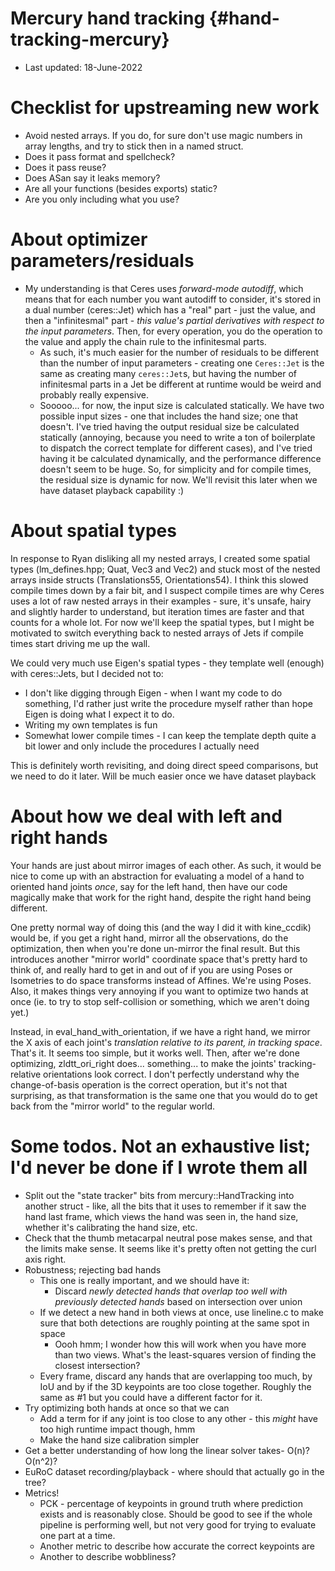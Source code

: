 # Mercury hand tracking {#hand-tracking-mercury}

<!--
Copyright 2022, Collabora, Ltd.
SPDX-License-Identifier: BSL-1.0
-->

- Last updated: 18-June-2022

# Checklist for upstreaming new work
* Avoid nested arrays. If you do, for sure don't use magic numbers in array lengths, and try to stick then in a named struct.
* Does it pass format and spellcheck?
* Does it pass reuse?
* Does ASan say it leaks memory?
* Are all your functions (besides exports) static?
* Are you only including what you use?

# About optimizer parameters/residuals
* My understanding is that Ceres uses *forward-mode autodiff*, which means that for each number you want autodiff to consider, it's stored in a dual number (ceres::Jet) which has a "real" part - just the value, and then a "infinitesmal" part - *this value's partial derivatives with respect to the input parameters*. Then, for every operation, you do the operation to the value and apply the chain rule to the infinitesmal parts. 
  * As such, it's much easier for the number of residuals to be different than the number of input parameters - creating one `Ceres::Jet` is the same as creating many `ceres::Jet`s, but having the number of infinitesmal parts in a Jet be different at runtime would be weird and probably really expensive. 
  * Sooooo... for now, the input size is calculated statically. We have two possible input sizes - one that includes the hand size; one that doesn't. I've tried having the output residual size be calculated statically (annoying, because you need to write a ton of boilerplate to dispatch the correct template for different cases), and I've tried having it be calculated dynamically, and the performance difference doesn't seem to be huge. So, for simplicity and for compile times, the residual size is dynamic for now. We'll revisit this later when we have dataset playback capability :)


# About spatial types
In response to Ryan disliking all my nested arrays, I created some spatial types (lm_defines.hpp; Quat, Vec3 and Vec2) and stuck most of the nested arrays inside structs (Translations55, Orientations54). I think this slowed compile times down by a fair bit, and I suspect compile times are why Ceres uses a lot of raw nested arrays in their examples - sure, it's unsafe, hairy and slightly harder to understand, but iteration times are faster and that counts for a whole lot. For now we'll keep the spatial types, but I might be motivated to switch everything back to nested arrays of Jets if compile times start driving me up the wall.

We could very much use Eigen's spatial types - they template well (enough) with ceres::Jets, but I decided not to:
* I don't like digging through Eigen - when I want my code to do something, I'd rather just write the procedure myself rather than hope Eigen is doing what I expect it to do.
* Writing my own templates is fun
* Somewhat lower compile times - I can keep the template depth quite a bit lower and only include the procedures I actually need

This is definitely worth revisiting, and doing direct speed comparisons, but we need to do it later. Will be much easier once we have dataset playback

# About how we deal with left and right hands
Your hands are just about mirror images of each other. As such, it would be nice to come up with an abstraction for evaluating a model of a hand to oriented hand joints *once*, say for the left hand, then have our code magically make that work for the right hand, despite the right hand being different.

One pretty normal way of doing this (and the way I did it with kine_ccdik) would be, if you get a right hand, mirror all the observations, do the optimization, then when you're done un-mirror the final result. But this introduces another "mirror world" coordinate space that's pretty hard to think of, and really hard to get in and out of if you are using Poses or Isometries to do space transforms instead of Affines. We're using Poses. Also, it makes things very annoying if you want to optimize two hands at once (ie. to try to stop self-collision or something, which we aren't doing yet.)

Instead, in eval_hand_with_orientation, if we have a right hand, we mirror the X axis of each joint's *translation relative to its parent, in tracking space*. That's it. It seems too simple, but it works well. Then, after we're done optimizing, zldtt_ori_right does... something... to make the joints' tracking-relative orientations look correct. I don't perfectly understand why the change-of-basis operation is the correct operation, but it's not that surprising, as that transformation is the same one that you would do to get back from the "mirror world" to the regular world.
# Some todos. Not an exhaustive list; I'd never be done if I wrote them all
* Split out the "state tracker" bits from mercury::HandTracking into another struct - like, all the bits that it uses to remember if it saw the hand last frame, which views the hand was seen in, the hand size, whether it's calibrating the hand size, etc.
* Check that the thumb metacarpal neutral pose makes sense, and that the limits make sense. It seems like it's pretty often not getting the curl axis right.
* Robustness; rejecting bad hands
  * This one is really important, and we should have it:
    * Discard *newly detected hands that overlap too well with previously detected hands* based on intersection over union
  * If we detect a new hand in both views at once, use lineline.c to make sure that both detections are roughly pointing at the same spot in space
    * Oooh hmm; I wonder how this will work when you have more than two views. What's the least-squares version of finding the closest intersection?
  * Every frame, discard any hands that are overlapping too much, by IoU and by if the 3D keypoints are too close together. Roughly the same as #1 but you could have a different factor for it.
* Try optimizing both hands at once so that we can
  * Add a term for if any joint is too close to any other - this *might* have too high runtime impact though, hmm
  * Make the hand size calibration simpler
* Get a better understanding of how long the linear solver takes- O(n)? O(n^2)?
* EuRoC dataset recording/playback - where should that actually go in the tree?
* Metrics!
  * PCK - percentage of keypoints in ground truth where prediction exists and is reasonably close. Should be good to see if the whole pipeline is performing well, but not very good for trying to evaluate one part at a time.
  * Another metric to describe how accurate the correct keypoints are
  * Another to describe wobbliness?

